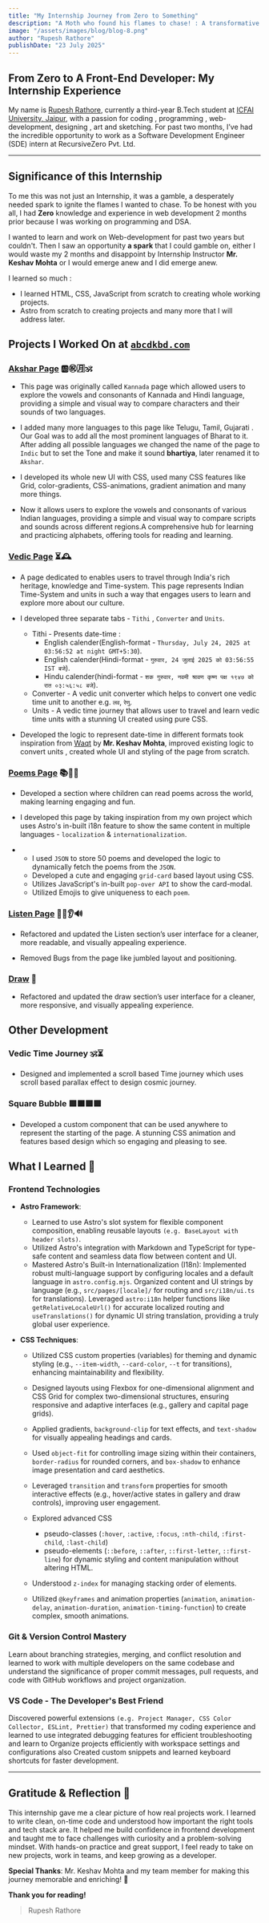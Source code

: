 ```yaml
---
title: "My Internship Journey from Zero to Something"
description: "A Moth who found his flames to chase! : A transformative internship experience that shaped my frontend development career"
image: "/assets/images/blog/blog-8.png"
author: "Rupesh Rathore"
publishDate: "23 July 2025"
---
```


## **From Zero to A Front-End Developer: My Internship Experience**

My name is [Rupesh Rathore](https://www.linkedin.com/in/rupesh-rathore-881871326), currently a third-year B.Tech student at [ICFAI University, Jaipur](https://www.iujaipur.edu.in/),
with a passion for coding , programming , web-development, designing , art and sketching.
For past two months, I’ve had the incredible opportunity to work as a Software Development Engineer (SDE) intern at RecursiveZero Pvt. Ltd.

---

## **Significance of this Internship**

To me this was not just an Internship, it was a gamble, a desperately needed spark to ignite the flames I wanted to chase. To be honest with you all,
I had **Zero** knowledge and experience in web development 2 months prior because I was working on programming and DSA.

I wanted to learn and work on Web-development for past two years but couldn't. Then I saw an opportunity **a spark** that I could gamble on,
either I would waste my 2 months and disappoint by Internship Instructor **Mr. Keshav Mohta** or I would emerge anew and I did emerge anew.

I learned so much :

- I learned HTML, CSS, JavaScript from scratch to creating whole working projects.
- Astro from scratch to creating projects and many more that I will address later.

## Projects I Worked On at [**`abcdkbd.com`**](https://abcdkbd.com)

### [Akshar Page](/akshar) 🆎㊗️🈷️🕉️

- This page was originally called `Kannada` page which allowed users to explore the vowels and consonants of Kannada and Hindi language, providing a simple and visual way to compare characters and their sounds of two languages.

- I added many more languages to this page like Telugu, Tamil, Gujarati . Our Goal was to add all the most prominent languages of Bharat to it. After adding all possible languages we changed the name of the page to `Indic`
  but to set the Tone and make it sound **bhartiya**, later renamed it to `Akshar`.

- I developed its whole new UI with CSS, used many CSS features like Grid, color-gradients, CSS-animations, gradient animation and many more things.

- Now it allows users to explore the vowels and consonants of various Indian languages, providing a simple and visual way to compare scripts and sounds across different regions.A comprehensive hub for learning and practicing alphabets, offering tools for reading and learning.

### [Vedic Page](/vedic) ⏳🕰️

- A page dedicated to enables users to travel through India's rich heritage, knowledge and Time-system. This page represents Indian Time-System and units in such a way that engages users to learn and explore more about our culture.

- I developed three separate tabs - `Tithi` , `Converter` and `Units`.

  - Tithi - Presents date-time :
    - English calender(English-format - `Thursday, July 24, 2025 at 03:56:52 at night GMT+5:30`).
    - English calender(Hindi-format - `गुरुवार, 24 जुलाई 2025 को 03:56:55 IST बजे`).
    - Hindu calender(hindi-format - `शक गुरुवार, नवमी श्रावण कृष्ण पक्ष १९४७ को रात ०३:५६:५८ बजे`).
  - Converter - A vedic unit converter which helps to convert one vedic time unit to another e.g. `लव`, `रेणु`.
  - Units - A vedic time journey that allows user to travel and learn vedic time units with a stunning UI created using pure CSS.

- Developed the logic to represent date-time in different formats took inspiration from [Waqt](https://github.com/xkeshav/waqt) by **Mr. Keshav Mohta**, improved existing logic to convert units ,
  created whole UI and styling of the page from scratch.

### [Poems Page](/poems) 📚📜📃

- Developed a section where children can read poems across the world, making learning engaging and fun.

- I developed this page by taking inspiration from my own project which uses Astro's in-built i18n feature to show the same content in multiple languages - `localization` & `internationalization`.

- - I used `JSON` to store 50 poems and developed the logic to dynamically fetch the poems from the `JSON`.
  - Developed a cute and engaging `grid-card` based layout using CSS.
  - Utilizes JavaScript's in-built `pop-over API` to show the card-modal.
  - Utilized Emojis to give uniqueness to each `poem`.

### [Listen Page](/varnmala/listen) 💁‍♀️👂🔊

- Refactored and updated the Listen section’s user interface for a cleaner, more readable, and visually appealing experience.

- Removed Bugs from the page like jumbled layout and positioning.

### [Draw](/draw) 📝

- Refactored and updated the draw section’s user interface for a cleaner, more responsive, and visually appealing experience.

## Other Development

### Vedic Time Journey 🕉️⏳

- Designed and implemented a scroll based Time journey which uses scroll based parallax effect to design cosmic journey.

### Square Bubble 🟥🟧🟪🟩

- Developed a custom component that can be used anywhere to represent the starting of the page. A stunning CSS animation and features based design which so engaging and pleasing to see.

## What I Learned 🧠

### Frontend Technologies

- **Astro Framework**:

  - Learned to use Astro's slot system for flexible component composition, enabling reusable layouts `(e.g. BaseLayout with header slots)`.
  - Utilized Astro's integration with Markdown and TypeScript for type-safe content and seamless data flow between content and UI.
  - Mastered Astro's Built-in Internationalization (I18n): Implemented robust multi-language support by configuring locales and a default language in `astro.config.mjs`.
    Organized content and UI strings by language (e.g., `src/pages/[locale]/` for routing and `src/i18n/ui.ts` for translations).
    Leveraged `astro:i18n` helper functions like `getRelativeLocaleUrl()` for accurate localized routing and `useTranslations()` for dynamic UI string translation, providing a truly global user experience.

- **CSS Techniques**:

  - Utilized CSS custom properties (variables) for theming and dynamic styling (e.g., `--item-width`, `--card-color`, `--t` for transitions), enhancing maintainability and flexibility.

  - Designed layouts using Flexbox for one-dimensional alignment and CSS Grid for complex two-dimensional structures, ensuring responsive and adaptive interfaces (e.g., gallery and capital page grids).

  - Applied gradients, `background-clip` for text effects, and `text-shadow` for visually appealing headings and cards.

  - Used `object-fit` for controlling image sizing within their containers, `border-radius` for rounded corners, and `box-shadow` to enhance image presentation and card aesthetics.

  - Leveraged `transition` and `transform` properties for smooth interactive effects (e.g., hover/active states in gallery and draw controls), improving user engagement.

  - Explored advanced CSS

    - pseudo-classes (`:hover`, `:active`, `:focus`, `:nth-child`, `:first-child`, `:last-child`)
    - pseudo-elements (`::before`, `::after`, `::first-letter`, `::first-line`) for dynamic styling and content manipulation without altering HTML.

  - Understood `z-index` for managing stacking order of elements.

  - Utilized `@keyframes` and animation properties (`animation`, `animation-delay`, `animation-duration`, `animation-timing-function`) to create complex, smooth animations.

### Git & Version Control Mastery

Learn about branching strategies, merging, and conflict resolution and learned to work with multiple developers on the same codebase and understand the significance of proper commit messages, pull requests, and code with GitHub workflows and project organization.

### VS Code - The Developer's Best Friend

Discovered powerful extensions `(e.g. Project Manager, CSS Color Collector, ESLint, Prettier)` that transformed my coding experience and learned to use integrated debugging features for efficient troubleshooting and
learn to Organize projects efficiently with workspace settings and configurations also Created custom snippets and learned keyboard shortcuts for faster development.

---

## Gratitude & Reflection 🙌

This internship gave me a clear picture of how real projects work. I learned to write clean, on-time code and understood how important the right tools and tech stack are.
It helped me build confidence in frontend development and taught me to face challenges with curiosity and a problem-solving mindset.
With hands-on practice and great support, I feel ready to take on new projects, work in teams, and keep growing as a developer.

**Special Thanks**: Mr. Keshav Mohta and my team member for making this journey memorable and enriching! 🙏

**Thank you for reading!**

> Rupesh Rathore
